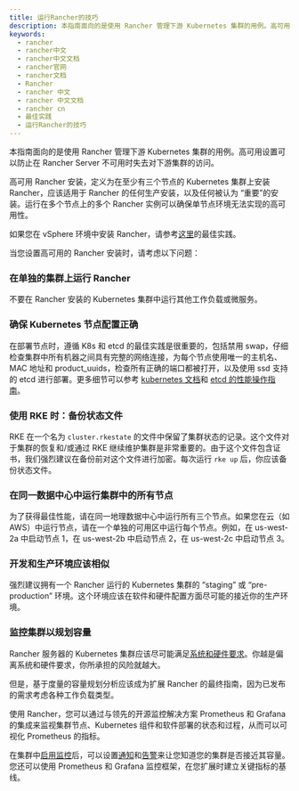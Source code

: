 ```yaml
---
title: 运行Rancher的技巧
description: 本指南面向的是使用 Rancher 管理下游 Kubernetes 集群的用例。高可用设置可以防止在 Rancher Server 不可用时失去对下游集群的访问。
keywords:
  - rancher
  - rancher中文
  - rancher中文文档
  - rancher官网
  - rancher文档
  - Rancher
  - rancher 中文
  - rancher 中文文档
  - rancher cn
  - 最佳实践
  - 运行Rancher的技巧
---
```


本指南面向的是使用 Rancher 管理下游 Kubernetes 集群的用例。高可用设置可以防止在 Rancher Server 不可用时失去对下游集群的访问。

高可用 Rancher 安装，定义为在至少有三个节点的 Kubernetes 集群上安装 Rancher，应该适用于 Rancher 的任何生产安装，以及任何被认为 “重要”的安装。运行在多个节点上的多个 Rancher 实例可以确保单节点环境无法实现的高可用性。

如果您在 vSphere 环境中安装 Rancher，请参考[这里](/docs/rancher2.5/best-practices/rancher-server/rancher-in-vsphere/_index)的最佳实践。

当您设置高可用的 Rancher 安装时，请考虑以下问题：

### 在单独的集群上运行 Rancher

不要在 Rancher 安装的 Kubernetes 集群中运行其他工作负载或微服务。

### 确保 Kubernetes 节点配置正确

在部署节点时，遵循 K8s 和 etcd 的最佳实践是很重要的，包括禁用 swap，仔细检查集群中所有机器之间具有完整的网络连接，为每个节点使用唯一的主机名、MAC 地址和 product_uuids，检查所有正确的端口都被打开，以及使用 ssd 支持的 etcd 进行部署。更多细节可以参考 [kubernetes 文档](https://kubernetes.io/docs/setup/production-environment/tools/kubeadm/install-kubeadm/#before-you-begin)和 [etcd 的性能操作指南](https://github.com/etcd-io/website/tree/master/content/en/docs)。

### 使用 RKE 时：备份状态文件

RKE 在一个名为 `cluster.rkestate` 的文件中保留了集群状态的记录。这个文件对于集群的恢复和/或通过 RKE 继续维护集群是非常重要的。由于这个文件包含证书，我们强烈建议在备份前对这个文件进行加密。每次运行 `rke up` 后，你应该备份状态文件。

### 在同一数据中心中运行集群中的所有节点

为了获得最佳性能，请在同一地理数据中心中运行所有三个节点。如果您在云（如 AWS）中运行节点，请在一个单独的可用区中运行每个节点。例如，在 us-west-2a 中启动节点 1，在 us-west-2b 中启动节点 2，在 us-west-2c 中启动节点 3。

### 开发和生产环境应该相似

强烈建议拥有一个 Rancher 运行的 Kubernetes 集群的 “staging” 或 “pre-production” 环境。这个环境应该在软件和硬件配置方面尽可能的接近你的生产环境。

### 监控集群以规划容量

Rancher 服务器的 Kubernetes 集群应该尽可能满足[系统和硬件要求](/docs/rancher2.5/installation/requirements/_index)。你越是偏离系统和硬件要求，你所承担的风险就越大。

但是，基于度量的容量规划分析应该成为扩展 Rancher 的最终指南，因为已发布的需求考虑各种工作负载类型。

使用 Rancher，您可以通过与领先的开源监控解决方案 Prometheus 和 Grafana 的集成来监视集群节点、Kubernetes 组件和软件部署的状态和过程，从而可以可视化 Prometheus 的指标。

在集群中[启用监控](/docs/rancher2.5/cluster-admin/tools/cluster-monitoring/_index)后，可以设置[通知](/docs/rancher2.5/cluster-admin/tools/notifiers/_index)和[告警](/docs/rancher2.5/cluster-admin/tools/cluster-alerts/_index)来让您知道您的集群是否接近其容量。您还可以使用 Prometheus 和 Grafana 监控框架，在您扩展时建立关键指标的基线。
